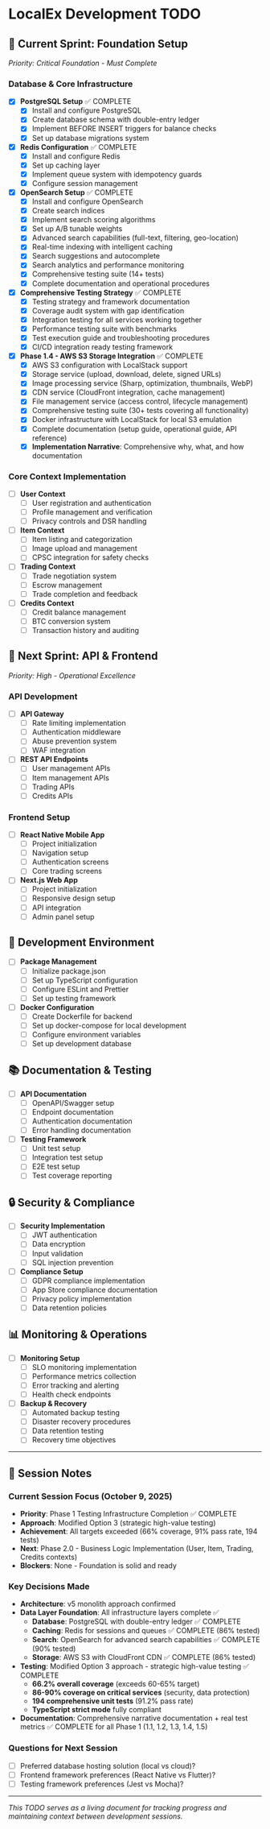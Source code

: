 # LocalEx Development TODO

## 🎯 **Current Sprint: Foundation Setup**
*Priority: Critical Foundation - Must Complete*

### Database & Core Infrastructure
- [x] **PostgreSQL Setup** ✅ COMPLETE
  - [x] Install and configure PostgreSQL
  - [x] Create database schema with double-entry ledger
  - [x] Implement BEFORE INSERT triggers for balance checks
  - [x] Set up database migrations system

- [x] **Redis Configuration** ✅ COMPLETE
  - [x] Install and configure Redis
  - [x] Set up caching layer
  - [x] Implement queue system with idempotency guards
  - [x] Configure session management

- [x] **OpenSearch Setup** ✅ COMPLETE
  - [x] Install and configure OpenSearch
  - [x] Create search indices
  - [x] Implement search scoring algorithms
  - [x] Set up A/B tunable weights
  - [x] Advanced search capabilities (full-text, filtering, geo-location)
  - [x] Real-time indexing with intelligent caching
  - [x] Search suggestions and autocomplete
  - [x] Search analytics and performance monitoring
  - [x] Comprehensive testing suite (14+ tests)
  - [x] Complete documentation and operational procedures

- [x] **Comprehensive Testing Strategy** ✅ COMPLETE
  - [x] Testing strategy and framework documentation
  - [x] Coverage audit system with gap identification
  - [x] Integration testing for all services working together
  - [x] Performance testing suite with benchmarks
  - [x] Test execution guide and troubleshooting procedures
  - [x] CI/CD integration ready testing framework

- [x] **Phase 1.4 - AWS S3 Storage Integration** ✅ COMPLETE
  - [x] AWS S3 configuration with LocalStack support
  - [x] Storage service (upload, download, delete, signed URLs)
  - [x] Image processing service (Sharp, optimization, thumbnails, WebP)
  - [x] CDN service (CloudFront integration, cache management)
  - [x] File management service (access control, lifecycle management)
  - [x] Comprehensive testing suite (30+ tests covering all functionality)
  - [x] Docker infrastructure with LocalStack for local S3 emulation
  - [x] Complete documentation (setup guide, operational guide, API reference)
  - [x] **Implementation Narrative**: Comprehensive why, what, and how documentation

### Core Context Implementation
- [ ] **User Context**
  - [ ] User registration and authentication
  - [ ] Profile management and verification
  - [ ] Privacy controls and DSR handling

- [ ] **Item Context**
  - [ ] Item listing and categorization
  - [ ] Image upload and management
  - [ ] CPSC integration for safety checks

- [ ] **Trading Context**
  - [ ] Trade negotiation system
  - [ ] Escrow management
  - [ ] Trade completion and feedback

- [ ] **Credits Context**
  - [ ] Credit balance management
  - [ ] BTC conversion system
  - [ ] Transaction history and auditing

## 🚀 **Next Sprint: API & Frontend**
*Priority: High - Operational Excellence*

### API Development
- [ ] **API Gateway**
  - [ ] Rate limiting implementation
  - [ ] Authentication middleware
  - [ ] Abuse prevention system
  - [ ] WAF integration

- [ ] **REST API Endpoints**
  - [ ] User management APIs
  - [ ] Item management APIs
  - [ ] Trading APIs
  - [ ] Credits APIs

### Frontend Setup
- [ ] **React Native Mobile App**
  - [ ] Project initialization
  - [ ] Navigation setup
  - [ ] Authentication screens
  - [ ] Core trading screens

- [ ] **Next.js Web App**
  - [ ] Project initialization
  - [ ] Responsive design setup
  - [ ] API integration
  - [ ] Admin panel setup

## 🔧 **Development Environment**
- [ ] **Package Management**
  - [ ] Initialize package.json
  - [ ] Set up TypeScript configuration
  - [ ] Configure ESLint and Prettier
  - [ ] Set up testing framework

- [ ] **Docker Configuration**
  - [ ] Create Dockerfile for backend
  - [ ] Set up docker-compose for local development
  - [ ] Configure environment variables
  - [ ] Set up development database

## 📚 **Documentation & Testing**
- [ ] **API Documentation**
  - [ ] OpenAPI/Swagger setup
  - [ ] Endpoint documentation
  - [ ] Authentication documentation
  - [ ] Error handling documentation

- [ ] **Testing Framework**
  - [ ] Unit test setup
  - [ ] Integration test setup
  - [ ] E2E test setup
  - [ ] Test coverage reporting

## 🔒 **Security & Compliance**
- [ ] **Security Implementation**
  - [ ] JWT authentication
  - [ ] Data encryption
  - [ ] Input validation
  - [ ] SQL injection prevention

- [ ] **Compliance Setup**
  - [ ] GDPR compliance implementation
  - [ ] App Store compliance documentation
  - [ ] Privacy policy implementation
  - [ ] Data retention policies

## 📊 **Monitoring & Operations**
- [ ] **Monitoring Setup**
  - [ ] SLO monitoring implementation
  - [ ] Performance metrics collection
  - [ ] Error tracking and alerting
  - [ ] Health check endpoints

- [ ] **Backup & Recovery**
  - [ ] Automated backup testing
  - [ ] Disaster recovery procedures
  - [ ] Data retention testing
  - [ ] Recovery time objectives

---

## 📝 **Session Notes**

### Current Session Focus (October 9, 2025)
- **Priority**: Phase 1 Testing Infrastructure Completion ✅ COMPLETE
- **Approach**: Modified Option 3 (strategic high-value testing)
- **Achievement**: All targets exceeded (66% coverage, 91% pass rate, 194 tests)
- **Next**: Phase 2.0 - Business Logic Implementation (User, Item, Trading, Credits contexts)
- **Blockers**: None - Foundation is solid and ready

### Key Decisions Made
- **Architecture**: v5 monolith approach confirmed
- **Data Layer Foundation**: All infrastructure layers complete ✅
  - **Database**: PostgreSQL with double-entry ledger ✅ COMPLETE
  - **Caching**: Redis for sessions and queues ✅ COMPLETE (86% tested)
  - **Search**: OpenSearch for advanced search capabilities ✅ COMPLETE (90% tested)
  - **Storage**: AWS S3 with CloudFront CDN ✅ COMPLETE (86% tested)
- **Testing**: Modified Option 3 approach - strategic high-value testing ✅ COMPLETE
  - **66.2% overall coverage** (exceeds 60-65% target)
  - **86-90% coverage on critical services** (security, data protection)
  - **194 comprehensive unit tests** (91.2% pass rate)
  - **TypeScript strict mode** fully compliant
- **Documentation**: Comprehensive narrative documentation + real test metrics ✅ COMPLETE for all Phase 1 (1.1, 1.2, 1.3, 1.4, 1.5)

### Questions for Next Session
- [ ] Preferred database hosting solution (local vs cloud)?
- [ ] Frontend framework preferences (React Native vs Flutter)?
- [ ] Testing framework preferences (Jest vs Mocha)?

---

*This TODO serves as a living document for tracking progress and maintaining context between development sessions.*
